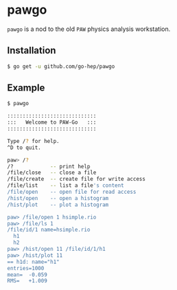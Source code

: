 pawgo
=====

`pawgo` is a nod to the old `PAW` physics analysis workstation.

## Installation

```sh
$ go get -u github.com/go-hep/pawgo
```

## Example

```sh
$ pawgo

:::::::::::::::::::::::::::::
:::   Welcome to PAW-Go   :::
:::::::::::::::::::::::::::::

Type /? for help.
^D to quit.

paw> /?
/?            -- print help
/file/close   -- close a file
/file/create  -- create file for write access
/file/list    -- list a file's content
/file/open    -- open file for read access
/hist/open    -- open a histogram
/hist/plot    -- plot a histogram

paw> /file/open 1 hsimple.rio
paw> /file/ls 1
/file/id/1 name=hsimple.rio
  h1
  h2
paw> /hist/open 11 /file/id/1/h1
paw> /hist/plot 11
== h1d: name="h1"
entries=1000
mean=  -0.059
RMS=   +1.009

```
